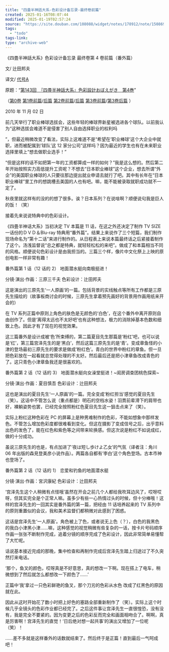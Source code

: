 ```yaml
---
title: "四畳半神話大系-色彩设计备忘录-最终卷前篇"
created: 2025-01-16T08:07:44
modified: 2025-01-19T02:57:24
source: "https://site.douban.com/108088/widget/notes/178912/note/150869811/"
tags:
  - "todo"
tags-link:
type: "archive-web"
---
```


《四畳半神話大系》色彩设计备忘录 最终卷第 4 卷前篇（番外篇）

文/ 辻田邦夫

译文/ [代号A](https://www.douban.com/link2/?url=http%3A%2F%2Fwww.douban.com%2Fpeople%2FTAIGOUA%2F)

原题：“[第143回　『四畳半神話大系』色彩設計おぼえがき　第4巻](https://www.douban.com/link2/?url=http%3A%2F%2Fwww.style.fm%2Fas%2F05_column%2Ftsujita%2Ftsujita143.shtml&link2key=706d0919f9)”

（[第0卷](https://www.douban.com/link2/?url=http%3A%2F%2Fsite.douban.com%2Fwidget%2Fnotes%2F178912%2Fnote%2F104492148%2F) [第1卷前篇](https://www.douban.com/link2/?url=http%3A%2F%2Fsite.douban.com%2Fwidget%2Fnotes%2F178912%2Fnote%2F124523646%2F)/[后篇](https://www.douban.com/link2/?url=http%3A%2F%2Fsite.douban.com%2Fwidget%2Fnotes%2F178912%2Fnote%2F124612707%2F) [第2卷前篇](https://www.douban.com/link2/?url=http%3A%2F%2Fsite.douban.com%2Fwidget%2Fnotes%2F178912%2Fnote%2F132987601%2F)/[后篇](https://www.douban.com/link2/?url=http%3A%2F%2Fsite.douban.com%2Fwidget%2Fnotes%2F178912%2Fnote%2F132994294%2F) [第3卷前篇](https://www.douban.com/link2/?url=http%3A%2F%2Fsite.douban.com%2Fwidget%2Fnotes%2F178912%2Fnote%2F135903714%2F)/[第3卷后篇](https://www.douban.com/link2/?url=http%3A%2F%2Fsite.douban.com%2Fwidget%2Fnotes%2F178912%2Fnote%2F135963290%2F) ）

2010 年 11 月 02 日

前几天举行了职业棒球选拔会，这些年轻的棒球界新星被选进各个球队。以前我认为“这种选拔会难道不是侵害了别人自由选择职业的权利吗

”，但最近稍微改变了看法，实际上这难道不是“希望在‘职业棒球’这个大企业中就职，进而被配属到‘球队’这 12 家分公司”这样吗？因为最近的学生也有在未来职业选择里填上“想去做职业选手！”

“但是这样的话不如把第一年的工资都算成一样的如何？”我是这么想的。然后第二年开始按照实力高低提升工资呢？不想去“日本职业棒球”这个企业，想去所谓“外企”的美国职业棒球的人只要往那边提出就业申请去就行了吧。其中有长年在“日本职业棒球”里工作的想跳槽去美国的人也有吧。嘛，能不能被录取就职成功就不一定了。

秋夜里就这样有的没的的想了很多。诶？日本系列？在说啥啊？顺便说句我是巨人的饭！（笑）

接着先来说说特典中的色彩设计。

《四畳半神话大系》当初决定 TV 本篇是 11 话，在这之外还决定了制作 TV SIZE 一话份的ＤＶＤ＆Blu-ray 特典用“番外篇”。结果上来说作了三个短篇，我们制作现场命名为“第十二话”来进行制作的。从日程表上来说本篇最终话之后紧接着制作了这个。汤浅监督说“总之都是特典，就轻轻松松的来吧”。做成了和本篇相当不同的风格。顺便说句色彩设计是由我担当的。三篇三个样，像片中文化祭上上映的原创电影一样非常有趣！

番外篇第 1 话（12 话的 2） 地面潜水艇向南极挺进！

分镜·演出·作画：三原三千夫 色彩设计：辻田邦夫

这是演出的三原先生‘一人原画’的一篇。包括背景的实线触点等所有工作都是三原先生描绘的（故事板商讨会的时候，三原先生拿着预先画好的背景用作画用纸来开会的）

在 TV 系列正篇中原则上角色的肤色是无颜色的‘白色’，在这个番外中离开原则自由创作了。但是‘离得太远也不太好吧’也有这种想法，极力的消除掉基本色数和细致上色。因此才有了现在的视觉效果。

这三篇番外是设计成被‘色’所束缚的，第二篇夏目先生那篇是‘粉红’吧，也可以说是‘红’，第三篇宫泽先生的是‘黑白’，然后这篇三原先生的是‘青’。变成章鱼怪的小津的登场最初三原先生的要求是做成‘粉红色’。青白的世界中粉红的章鱼。但一旦把色彩放在一起看就总觉得处理的不太好。然后最后还是把小津章鱼改成青色的了。这只青色小津章鱼我还是很喜欢的。

番外篇第 2 话（12 话的 3） 地面潜水艇向女澡堂挺进！~闺房调查团桃色探索~

分镜·演出·作画：夏目慎吾 色彩设计：辻田邦夫

这也是演出的夏目先生‘一人原画’的一篇。完全变成‘粉红担当’感觉的夏目先生（笑）。这话中不管怎么说（重点都是）明石的空档水姿！羽貫前辈滑下的肩带也好，裸躺姿势也罢，已经完全按照粉红色夏目先生这一狙击点来了（笑）。

实际上粉红这种色彩在 PC 的屏幕上是种男难制作的色彩，不能如想象中那样发色。不管怎么增加色彩度都很难看到变化。但这在摄影了变成信号之后，出乎意料出色的发色了，能在红色和紫色等之间带来轮换感。但这次说是粉红不如说成红，做的十分成功。

虽说三原先生的也是，有点加进了‘夜は短し歩けよ乙女’的气氛（译者注：角川 06 年出版的森見登美彦小说作品）。两篇各自都有‘李白’这个角色登场。古本市神也登场了。

番外篇第 2 话（12 话的 1） 恋爱和钓鱼的地面潜水艇

分镜·演出·作画：宮沢康紀 色彩设计：辻田邦夫

‘宫泽先生这个人稍微有点怪哦’虽然在开会之前几个人都给我吹耳边风了，哎呀哎呀，但其实完全是个正常人嘛。虽多少有些一心热情过头的时候，但十分棒哦！这样的宫泽先生的一回其实是番外篇的第一篇，把经由 11 话培养起来的 TV 系列中的原则重置似的会议，我和美术监督们都稍微对此感到了困惑。

这话是宫泽先生‘一人原画’。角色被上了色，或者说无上色（？），白色的我黑色的我白小津黑小津……嘛，这种感觉的视觉稍微有些复杂的一话，按卡片号码顺序作画一张张不断制作完成，追着分镜的顺序完成了色彩设计，因此非常简单易懂帮了大忙呢。

话说基本接近完成的那晚，集中检查和再制作完成后宫泽先生踏上归途过了不久突然打来电话。

‘那个，鱼叉的颜色，哎呀真是不好意思，真的想改一下啊。现在搭上了电车，稍微想到了然后就怎么都想改一下颜色了……’

正篇中‘我’拿过一只色彩鲜艳的鱼叉，那个刀刃的色彩从水色 改成了红黑色的原因就在此。

因此从这时开始花了数小时把上好色的塞路全部重新制作了（笑）。实际上这个时候几乎全镜头的色彩作业都已经完了。之后这件事让宫泽先生一直很惶恐，没有没有，我是完全不要紧的。因为变更之后的色彩反而完全和画面相吻合了。啊啊，真是厉害啊！宫泽先生的直觉！‘日后绝对想一起共事’的演出又增加了一位呢（笑）！

……差不多就是这样番外的话数就结束了。然后终于是正篇！直到最后一气呵成吧！
